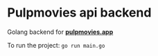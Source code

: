 # Pulpmovies api backend

Golang backend for **[pulpmovies.app](https://pulpmovies.app)**

To run the project:
``go run main.go``
